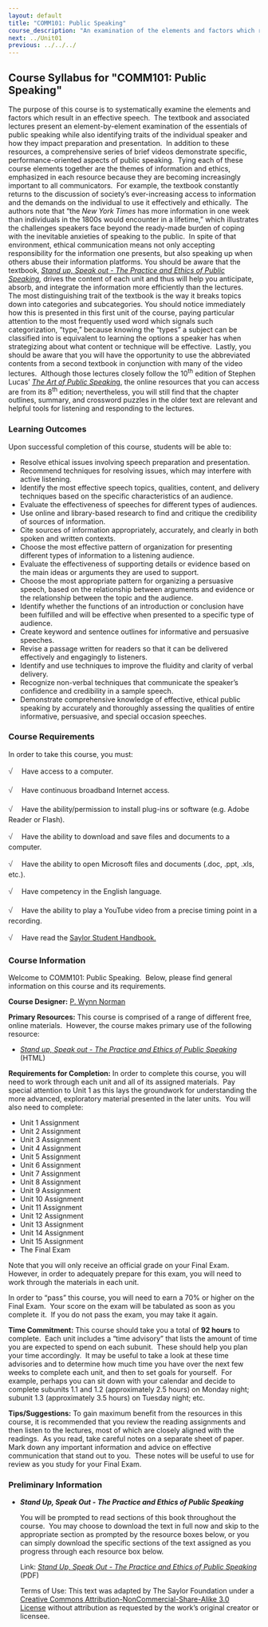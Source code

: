 ```yaml
---
layout: default
title: "COMM101: Public Speaking"
course_description: "An examination of the elements and factors which result in an effective speech."
next: ../Unit01
previous: ../../../
---
```

Course Syllabus for "COMM101: Public Speaking"
----------------------------------------------

The purpose of this course is to systematically examine the elements and
factors which result in an effective speech.  The textbook and
associated lectures present an element-by-element examination of the
essentials of public speaking while also identifying traits of the
individual speaker and how they impact preparation and presentation.  In
addition to these resources, a comprehensive series of brief videos
demonstrate specific, performance-oriented aspects of public speaking. 
Tying each of these course elements together are the themes of
information and ethics, emphasized in each resource because they are
becoming increasingly important to all communicators.  For example, the
textbook constantly returns to the discussion of society’s
ever-increasing access to information and the demands on the individual
to use it effectively and ethically.  The authors note that “the *New
York Times* has more information in one week than individuals in the
1800s would encounter in a lifetime,” which illustrates the challenges
speakers face beyond the ready-made burden of coping with the inevitable
anxieties of speaking to the public.  In spite of that environment,
ethical communication means not only accepting responsibility for the
information one presents, but also speaking up when others abuse their
information platforms. You should be aware that the textbook, [*Stand
up, Speak out - The Practice and Ethics of Public
Speaking*](http://www.saylor.org/site/wp-content/uploads/2013/07/Stand-Up-Speak-Out-The-Practice-and-Ethics-of-Public-Speaking.pdf)*,*
drives the content of each unit and thus will help you anticipate,
absorb, and integrate the information more efficiently than the
lectures.  The most distinguishing trait of the textbook is the way it
breaks topics down into categories and subcategories. You should notice
immediately how this is presented in this first unit of the course,
paying particular attention to the most frequently used word which
signals such categorization, “type,” because knowing the “types” a
subject can be classified into is equivalent to learning the options a
speaker has when strategizing about what content or technique will be
effective.  Lastly, you should be aware that you will have the
opportunity to use the abbreviated contents from a second textbook in
conjunction with many of the video lectures.  Although those lectures
closely follow the 10<sup>th</sup> edition of Stephen Lucas’ [*The Art
of Public
Speakin*g](http://highered.mcgraw-hill.com/sites/007256296x/sitemap.html),
the online resources that you can access are from its 8<sup>th</sup>
edition; nevertheless, you will still find that the chapter outlines,
summary, and crossword puzzles in the older text are relevant and
helpful tools for listening and responding to the lectures.

### Learning Outcomes

Upon successful completion of this course, students will be able to:  

-   Resolve ethical issues involving speech preparation and
    presentation.
-   Recommend techniques for resolving issues, which may interfere with
    active listening.
-   Identify the most effective speech topics, qualities, content, and
    delivery techniques based on the specific characteristics of an
    audience.
-   Evaluate the effectiveness of speeches for different types of
    audiences.
-   Use online and library-based research to find and critique the
    credibility of sources of information.
-   Cite sources of information appropriately, accurately, and clearly
    in both spoken and written contexts.
-   Choose the most effective pattern of organization for presenting
    different types of information to a listening audience.
-   Evaluate the effectiveness of supporting details or evidence based
    on the main ideas or arguments they are used to support.
-   Choose the most appropriate pattern for organizing a persuasive
    speech, based on the relationship between arguments and evidence or
    the relationship between the topic and the audience.
-   Identify whether the functions of an introduction or conclusion have
    been fulfilled and will be effective when presented to a specific
    type of audience.
-   Create keyword and sentence outlines for informative and persuasive
    speeches.
-   Revise a passage written for readers so that it can be delivered
    effectively and engagingly to listeners.
-   Identify and use techniques to improve the fluidity and clarity of
    verbal delivery.
-   Recognize non-verbal techniques that communicate the speaker’s
    confidence and credibility in a sample speech.
-   Demonstrate comprehensive knowledge of effective, ethical public
    speaking by accurately and thoroughly assessing the qualities of
    entire informative, persuasive, and special occasion speeches. 

### Course Requirements

In order to take this course, you must:  
  
 <span dir="LTR"><span
style="color: rgb(85, 85, 85); font-family: 'Myriad Pro', 'Gill Sans', 'Gill Sans MT', Calibri, sans-serif; font-size: 16px; line-height: 24px; text-align: left; -webkit-text-size-adjust: none; ">√
   </span>Have access to a computer.</span>  
  
 <span dir="LTR"><span
style="color: rgb(85, 85, 85); font-family: 'Myriad Pro', 'Gill Sans', 'Gill Sans MT', Calibri, sans-serif; font-size: 16px; line-height: 24px; text-align: left; -webkit-text-size-adjust: none; ">√
   </span>Have continuous broadband Internet access.</span>  
  
 <span dir="LTR"><span
style="color: rgb(85, 85, 85); font-family: 'Myriad Pro', 'Gill Sans', 'Gill Sans MT', Calibri, sans-serif; font-size: 16px; line-height: 24px; text-align: left; -webkit-text-size-adjust: none; ">√
   </span>Have the ability/permission to install plug-ins or software
(e.g. Adobe Reader or Flash).</span>  
  
 <span dir="LTR"><span
style="color: rgb(85, 85, 85); font-family: 'Myriad Pro', 'Gill Sans', 'Gill Sans MT', Calibri, sans-serif; font-size: 16px; line-height: 24px; text-align: left; -webkit-text-size-adjust: none; ">√
   </span>Have the ability to download and save files and documents to a
computer.</span>  
  
 <span dir="LTR"><span
style="color: rgb(85, 85, 85); font-family: 'Myriad Pro', 'Gill Sans', 'Gill Sans MT', Calibri, sans-serif; font-size: 16px; line-height: 24px; text-align: left; -webkit-text-size-adjust: none; ">√
   </span>Have the ability to open Microsoft files and documents (.doc,
.ppt, .xls, etc.).</span>  
  
 <span dir="LTR"><span
style="color: rgb(85, 85, 85); font-family: 'Myriad Pro', 'Gill Sans', 'Gill Sans MT', Calibri, sans-serif; font-size: 16px; line-height: 24px; text-align: left; -webkit-text-size-adjust: none; ">√
   </span>Have competency in the English language.</span>  
  
 <span
style="color: rgb(85, 85, 85); font-family: 'Myriad Pro', 'Gill Sans', 'Gill Sans MT', Calibri, sans-serif; font-size: 16px; line-height: 24px; text-align: left; -webkit-text-size-adjust: none; ">√
   </span>Have the ability to play a YouTube video from a precise timing
point in a recording.  
  
 <span dir="LTR"><span
style="color: rgb(85, 85, 85); font-family: 'Myriad Pro','Gill Sans','Gill Sans MT',Calibri,sans-serif; font-size: 16px; line-height: 24px; text-align: left;">√
   </span></span>Have read the [Saylor Student
Handbook.](http://www.saylor.org/site/wp-content/uploads/2012/05/Saylor-StudentHandbook.pdf)

### Course Information

Welcome to COMM101: Public Speaking.  Below, please find general
information on this course and its requirements.

**Course Designer:** [P. Wynn
Norman](http://www.saylor.org/faculty-h-n/#ProfessorPWynnNorman)

**Primary Resources:** This course is comprised of a range of different
free, online materials.  However, the course makes primary use of the
following resource:

-   <span dir="LTR">[*Stand up, Speak out - The Practice and Ethics of
    Public
    Speaking*](http://www.saylor.org/site/wp-content/uploads/2013/07/Stand-Up-Speak-Out-The-Practice-and-Ethics-of-Public-Speaking.pdf)
    (HTML)</span>

**Requirements for Completion:** In order to complete this course, you
will need to work through each unit and all of its assigned materials. 
Pay special attention to Unit 1 as this lays the groundwork for
understanding the more advanced, exploratory material presented in the
later units.  You will also need to complete: 

-   <span dir="LTR">Unit 1 Assignment</span>
-   <span dir="LTR">Unit 2 Assignment</span>
-   <span dir="LTR">Unit 3 Assignment</span>
-   <span dir="LTR">Unit 4 Assignment</span>
-   <span dir="LTR">Unit 5 Assignment</span>
-   <span dir="LTR">Unit 6 Assignment</span>
-   <span dir="LTR">Unit 7 Assignment</span>
-   <span dir="LTR">Unit 8 Assignment</span>
-   <span dir="LTR">Unit 9 Assignment</span>
-   <span dir="LTR">Unit 10 Assignment</span>
-   <span dir="LTR">Unit 11 Assignment</span>
-   <span dir="LTR">Unit 12 Assignment</span>
-   <span dir="LTR">Unit 13 Assignment</span>
-   <span dir="LTR">Unit 14 Assignment</span>
-   <span dir="LTR">Unit 15 Assignment</span>
-   <span dir="LTR">The Final Exam</span>

Note that you will only receive an official grade on your Final Exam. 
However, in order to adequately prepare for this exam, you will need to
work through the materials in each unit.

In order to “pass” this course, you will need to earn a 70% or higher on
the Final Exam.  Your score on the exam will be tabulated as soon as you
complete it.  If you do not pass the exam, you may take it again.

**Time Commitment:** This course should take you a total of **92 hours**
to complete.  Each unit includes a “time advisory” that lists the amount
of time you are expected to spend on each subunit.  These should help
you plan your time accordingly.  It may be useful to take a look at
these time advisories and to determine how much time you have over the
next few weeks to complete each unit, and then to set goals for
yourself.  For example, perhaps you can sit down with your calendar and
decide to complete subunits 1.1 and 1.2 (approximately 2.5 hours) on
Monday night; subunit 1.3 (approximately 3.5 hours) on Tuesday night;
etc.

**Tips/Suggestions:** To gain maximum benefit from the resources in this
course, it is recommended that you review the reading assignments and
then listen to the lectures, most of which are closely aligned with the
readings.  As you read, take careful notes on a separate sheet of
paper.  Mark down any important information and advice on effective
communication that stand out to you.  These notes will be useful to use
for review as you study for your Final Exam.

### Preliminary Information

-   ***Stand Up, Speak Out - The Practice and Ethics of Public
    Speaking***

    You will be prompted to read sections of this book throughout the
    course.  You may choose to download the text in full now and skip to
    the appropriate section as prompted by the resource boxes below, or
    you can simply download the specific sections of the text assigned
    as you progress through each resource box below.  
      
     Link: *[Stand Up, Speak Out - The Practice and Ethics of Public
    Speaking](http://www.saylor.org/site/textbooks/Stand%20Up,%20Speak%20Out%20-%20The%20Practice%20and%20Ethics%20of%20Public%20Speaking.pdf)*
    (PDF)  
      
     Terms of Use: This text was adapted by The Saylor Foundation under
    a [Creative Commons Attribution-NonCommercial-Share-Alike 3.0
    License](http://creativecommons.org/licenses/by-nc-sa/3.0/) without
    attribution as requested by the work’s original creator or licensee.


